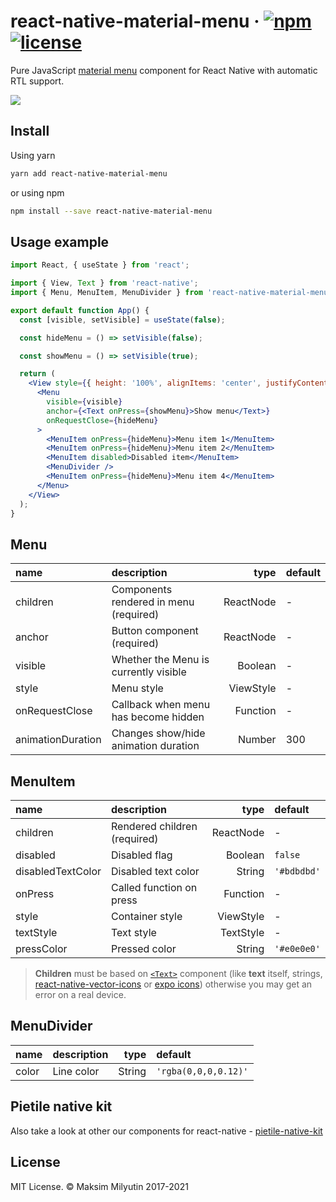 # react-native-material-menu &middot; [![npm](https://img.shields.io/npm/v/react-native-material-menu.svg)](https://www.npmjs.com/package/react-native-material-menu) [![license](https://img.shields.io/npm/l/react-native-material-menu.svg)](https://github.com/mxck/react-native-material-menu/blob/master/LICENSE)

Pure JavaScript [material
menu](https://material.io/guidelines/components/menus.html) component for React
Native with automatic RTL support.

<img src="https://media.giphy.com/media/3ov9jUvQH4U82JGNRC/giphy.gif" />

## Install

Using yarn

```sh
yarn add react-native-material-menu
```

or using npm

```sh
npm install --save react-native-material-menu
```

## Usage example

```jsx
import React, { useState } from 'react';

import { View, Text } from 'react-native';
import { Menu, MenuItem, MenuDivider } from 'react-native-material-menu';

export default function App() {
  const [visible, setVisible] = useState(false);

  const hideMenu = () => setVisible(false);

  const showMenu = () => setVisible(true);

  return (
    <View style={{ height: '100%', alignItems: 'center', justifyContent: 'center' }}>
      <Menu
        visible={visible}
        anchor={<Text onPress={showMenu}>Show menu</Text>}
        onRequestClose={hideMenu}
      >
        <MenuItem onPress={hideMenu}>Menu item 1</MenuItem>
        <MenuItem onPress={hideMenu}>Menu item 2</MenuItem>
        <MenuItem disabled>Disabled item</MenuItem>
        <MenuDivider />
        <MenuItem onPress={hideMenu}>Menu item 4</MenuItem>
      </Menu>
    </View>
  );
}
```

## Menu

| name              | description                            |      type | default |
| :---------------- | :------------------------------------- | --------: | :------ |
| children          | Components rendered in menu (required) | ReactNode | -       |
| anchor            | Button component (required)            | ReactNode | -       |
| visible           | Whether the Menu is currently visible  |   Boolean | -       |
| style             | Menu style                             | ViewStyle | -       |
| onRequestClose    | Callback when menu has become hidden   |  Function | -       |
| animationDuration | Changes show/hide animation duration   |    Number | 300     |

## MenuItem

| name              | description                  |      type | default     |
| :---------------- | :--------------------------- | --------: | :---------- |
| children          | Rendered children (required) | ReactNode | -           |
| disabled          | Disabled flag                |   Boolean | `false`     |
| disabledTextColor | Disabled text color          |    String | `'#bdbdbd'` |
| onPress           | Called function on press     |  Function | -           |
| style             | Container style              | ViewStyle | -           |
| textStyle         | Text style                   | TextStyle | -           |
| pressColor        | Pressed color                |    String | `'#e0e0e0'` |

> **Children** must be based on [`<Text>`][text component] component (like **text** itself, strings, [react-native-vector-icons] or [expo icons]) otherwise you may get an error on a real device.

## MenuDivider

| name  | description |   type | default              |
| :---- | :---------- | -----: | :------------------- |
| color | Line color  | String | `'rgba(0,0,0,0.12)'` |

## Pietile native kit

Also take a look at other our components for react-native - [pietile-native-kit](https://github.com/pietile/pietile-native-kit)

## License

MIT License. © Maksim Milyutin 2017-2021

[text component]: https://facebook.github.io/react-native/docs/text.html
[react-native-vector-icons]: https://github.com/oblador/react-native-vector-icons
[expo icons]: https://docs.expo.io/versions/latest/guides/icons/

